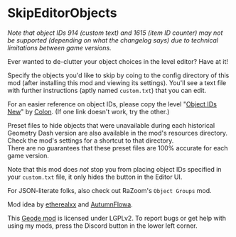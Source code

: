 # SkipEditorObjects

<cy>*Note that object IDs 914 (custom text) and 1615 (item ID counter) may not be supported (depending on what the changelog says) due to technical limitations between game versions.*</c>

Ever wanted to de-clutter your object choices in the level editor? Have at it!

Specify the objects you'd like to skip by coing to the config directory of this mod (after installing this mod and viewing its settings). You'll see a text file with further instructions (aptly named `custom.txt`) that you can edit.

For an easier reference on object IDs, please copy the level "[Object IDs New](level:99784974)" by [Colon](user:106255). (If one link doesn't work, try the other.)

Preset files to hide objects that were unavailable during each historical Geometry Dash version are also available in the mod's resources directory. Check the mod's settings for a shortcut to that directory.\
<cy>There are no guarantees that these preset files are 100% accurate for each game version.</c>

Note that this mod does *not* stop you from placing object IDs specified in your `custom.txt` file, it only hides the button in the Editor UI.

For JSON-literate folks, also check out RaZoom's `Object Groups` mod.

Mod idea by [etherealxx](https://twitter.com/mjwathon) and [AutumnFlowa](https://twitter.com/AutumnFlowa).

This [Geode mod](https://geode-sdk.org) is licensed under LGPLv2. To report bugs or get help with using my mods, press the Discord button in the lower left corner.
